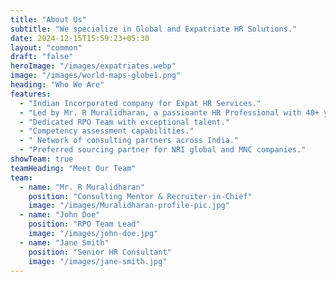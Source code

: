 ```yaml
---
title: "About Us"
subtitle: "We specialize in Global and Expatriate HR Solutions."
date: 2024-12-15T15:59:23+05:30
layout: "common"
draft: "false"
heroImage: "/images/expatriates.webp"
image: "/images/world-maps-globe1.png"
heading: "Who We Are"
features:
  - "Indian Incorporated company for Expat HR Services."
  - "Led by Mr. R Muralidharan, a passioante HR Professional with 40+ years of experience."
  - "Dedicated RPO Team with exceptional talent."
  - "Competency assessment capabilities."
  - " Network of consulting partners across India."
  - "Preferred sourcing partner for NRI global and MNC companies."
showTeam: true
teamHeading: "Meet Our Team"
team:
  - name: "Mr. R Muralidharan"
    position: "Consulting Mentor & Recruiter-in-Chief"
    image: "/images/Muralidharan-profile-pic.jpg"
  - name: "John Doe"
    position: "RPO Team Lead"
    image: "/images/john-doe.jpg"
  - name: "Jane Smith"
    position: "Senior HR Consultant"
    image: "/images/jane-smith.jpg"
---
```

